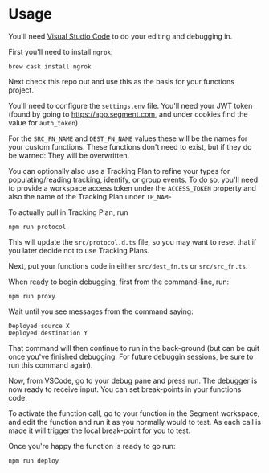 # Usage

You'll need [Visual Studio Code](https://code.visualstudio.com/) to do your editing and debugging in.

First you'll need to install ```ngrok```:

```
brew cask install ngrok
```

Next check this repo out and use this as the basis for your functions project.

You'll need to configure the ```settings.env``` file. You'll need your JWT token (found by going to https://app.segment.com, and under cookies find the value for ```auth_token```).

For the ```SRC_FN_NAME``` and ```DEST_FN_NAME``` values these will be the names for your custom functions. These functions don't need to exist, but if they do be warned: They will be overwritten.

You can optionally also use a Tracking Plan to refine your types for populating/reading tracking, identify, or group events. To do so, you'll need to provide a workspace access token under the ```ACCESS_TOKEN``` property and also the name of the Tracking Plan under ```TP_NAME```

To actually pull in Tracking Plan, run

```
npm run protocol
```

This will update the ```src/protocol.d.ts``` file, so you may want to reset that if you later decide not to use Tracking Plans.

Next, put your functions code in either ```src/dest_fn.ts``` or ```src/src_fn.ts```.

When ready to begin debugging, first from the command-line, run:

```
npm run proxy
```

Wait until you see messages from the command saying:

```
Deployed source X
Deployed destination Y
```

That command will then continue to run in the back-ground (but can be quit once you've finished debugging. For future debuggin sessions, be sure to run this command again).

Now, from VSCode, go to your debug pane and press run. The debugger is now ready to receive input. You can set break-points in your functions code.

To activate the function call, go to your function in the Segment workspace, and edit the function and run it as you normally would to test. As each call is made it will trigger the local break-point for you to test.

Once you're happy the function is ready to go run:

```
npm run deploy
```
